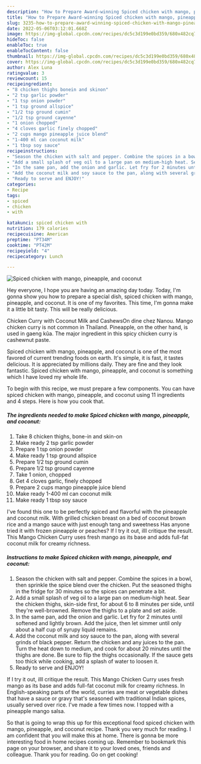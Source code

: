 ```yaml
---
description: "How to Prepare Award-winning Spiced chicken with mango, pineapple, and coconut"
title: "How to Prepare Award-winning Spiced chicken with mango, pineapple, and coconut"
slug: 3235-how-to-prepare-award-winning-spiced-chicken-with-mango-pineapple-and-coconut
date: 2022-05-06T03:12:01.668Z
image: https://img-global.cpcdn.com/recipes/dc5c3d199e0bd359/680x482cq70/spiced-chicken-with-mango-pineapple-and-coconut-recipe-main-photo.jpg
hideToc: false
enableToc: true
enableTocContent: false
thumbnail: https://img-global.cpcdn.com/recipes/dc5c3d199e0bd359/680x482cq70/spiced-chicken-with-mango-pineapple-and-coconut-recipe-main-photo.jpg
cover: https://img-global.cpcdn.com/recipes/dc5c3d199e0bd359/680x482cq70/spiced-chicken-with-mango-pineapple-and-coconut-recipe-main-photo.jpg
author: Alex Luna
ratingvalue: 3
reviewcount: 15
recipeingredient:
- "8 chicken thighs bonein and skinon"
- "2 tsp garlic powder"
- "1 tsp onion powder"
- "1 tsp ground allspice"
- "1/2 tsp ground cumin"
- "1/2 tsp ground cayenne"
- "1 onion chopped"
- "4 cloves garlic finely chopped"
- "2 cups mango pineapple juice blend"
- "1-400 ml can coconut milk"
- "1 tbsp soy sauce"
recipeinstructions:
- "Season the chicken with salt and pepper. Combine the spices in a bowl, then sprinkle the spice blend over the chicken. Put the seasoned thighs in the fridge for 30 minutes so the spices can penetrate a bit."
- "Add a small splash of veg oil to a large pan on medium-high heat. Sear the chicken thighs, skin-side first, for about 6 to 8 minutes per side, until they&#39;re well-browned. Remove the thighs to a plate and set aside."
- "In the same pan, add the onion and garlic. Let fry for 2 minutes until softened and lightly brown. Add the juice, then let simmer until only about a half cup of syrupy liquid remains."
- "Add the coconut milk and soy sauce to the pan, along with several grinds of black pepper. Return the chicken and any juices to the pan. Turn the heat down to medium, and cook for about 20 minutes until the thighs are done. Be sure to flip the thighs occasionally. If the sauce gets too thick while cooking, add a splash of water to loosen it."
- "Ready to serve and ENJOY!"
categories:
- Recipe
tags:
- spiced
- chicken
- with

katakunci: spiced chicken with 
nutrition: 179 calories
recipecuisine: American
preptime: "PT34M"
cooktime: "PT42M"
recipeyield: "4"
recipecategory: Lunch

---
```



![Spiced chicken with mango, pineapple, and coconut](https://img-global.cpcdn.com/recipes/dc5c3d199e0bd359/680x482cq70/spiced-chicken-with-mango-pineapple-and-coconut-recipe-main-photo.jpg)

Hey everyone, I hope you are having an amazing day today. Today, I'm gonna show you how to prepare a special dish, spiced chicken with mango, pineapple, and coconut. It is one of my favorites. This time, I'm gonna make it a little bit tasty. This will be really delicious.

Chicken Curry with Coconut Milk and CashewsOn dine chez Nanou. Mango chicken curry is not common in Thailand. Pineapple, on the other hand, is used in gaeng kûa. The major ingredient in this spicy chicken curry is cashewnut paste.

Spiced chicken with mango, pineapple, and coconut is one of the most favored of current trending foods on earth. It's simple, it is fast, it tastes delicious. It is appreciated by millions daily. They are fine and they look fantastic. Spiced chicken with mango, pineapple, and coconut is something which I have loved my whole life.


To begin with this recipe, we must prepare a few components. You can have spiced chicken with mango, pineapple, and coconut using 11 ingredients and 4 steps. Here is how you cook that.

<!--inarticleads1-->

##### The ingredients needed to make Spiced chicken with mango, pineapple, and coconut:

1. Take 8 chicken thighs, bone-in and skin-on
1. Make ready 2 tsp garlic powder
1. Prepare 1 tsp onion powder
1. Make ready 1 tsp ground allspice
1. Prepare 1/2 tsp ground cumin
1. Prepare 1/2 tsp ground cayenne
1. Take 1 onion, chopped
1. Get 4 cloves garlic, finely chopped
1. Prepare 2 cups mango pineapple juice blend
1. Make ready 1-400 ml can coconut milk
1. Make ready 1 tbsp soy sauce


I&#39;ve found this one to be perfectly spiced and flavorful with the pineapple and coconut milk. With grilled chicken breast on a bed of coconut brown rice and a mango sauce with just enough tang and sweetness Has anyone tried it with frozen pineapple or peaches? If I try it out, illl critique the result. This Mango Chicken Curry uses fresh mango as its base and adds full-fat coconut milk for creamy richness. 

<!--inarticleads2-->

##### Instructions to make Spiced chicken with mango, pineapple, and coconut:

1. Season the chicken with salt and pepper. Combine the spices in a bowl, then sprinkle the spice blend over the chicken. Put the seasoned thighs in the fridge for 30 minutes so the spices can penetrate a bit.
1. Add a small splash of veg oil to a large pan on medium-high heat. Sear the chicken thighs, skin-side first, for about 6 to 8 minutes per side, until they&#39;re well-browned. Remove the thighs to a plate and set aside.
1. In the same pan, add the onion and garlic. Let fry for 2 minutes until softened and lightly brown. Add the juice, then let simmer until only about a half cup of syrupy liquid remains.
1. Add the coconut milk and soy sauce to the pan, along with several grinds of black pepper. Return the chicken and any juices to the pan. Turn the heat down to medium, and cook for about 20 minutes until the thighs are done. Be sure to flip the thighs occasionally. If the sauce gets too thick while cooking, add a splash of water to loosen it.
1. Ready to serve and ENJOY!

If I try it out, illl critique the result. This Mango Chicken Curry uses fresh mango as its base and adds full-fat coconut milk for creamy richness. In English-speaking parts of the world, curries are meat or vegetable dishes that have a sauce or gravy that&#39;s seasoned with traditional Indian spices, usually served over rice. I&#39;ve made a few times now. I topped with a pineapple mango salsa. 

So that is going to wrap this up for this exceptional food spiced chicken with mango, pineapple, and coconut recipe. Thank you very much for reading. I am confident that you will make this at home. There is gonna be more interesting food in home recipes coming up. Remember to bookmark this page on your browser, and share it to your loved ones, friends and colleague. Thank you for reading. Go on get cooking!
